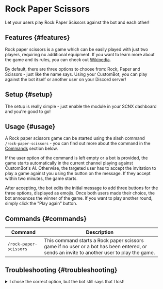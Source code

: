 # Rock Paper Scissors

Let your users play Rock Paper Scissors against the bot and each other!

<ModuleOverview moduleName="rock-paper-scissors" />

## Features {#features}
Rock paper scissors is a game which can be easily played with just two players, requiring no additional equipment. If you want to learn more about the game and its rules, you can check out [Wikipedia](https://en.wikipedia.org/wiki/Rock_paper_scissors).

By default, there are three options to choose from: Rock, Paper and Scissors - just like the name says. Using your CustomBot, you can play against the bot itself or another user on your Discord server!

## Setup {#setup}
The setup is really simple - just enable the module in your SCNX dashboard and you're good to go!

## Usage {#usage}
A Rock paper scissors game can be started using the slash command `/rock-paper-scissors` - you can find out more about the command in the [Commands](#commands) section below.

If the user option of the command is left empty or a bot is provided, the game starts automatically in the current channel playing against CustomBot's AI.
Otherwise, the targeted user has to accept the invitation to play a game against you using the button on the message. If they accept within two minutes, the game starts.

After accepting, the bot edits the initial message to add three buttons for the three options, displayed as emojis. Once both users made their choice, the bot announces the winner of the game. If you want to play another round, simply click the "Play again" button.

## Commands {#commands}

<SlashCommandExplanation />

| Command                | Description                                                                                                                               |
|------------------------|-------------------------------------------------------------------------------------------------------------------------------------------|
| `/rock-paper-scissors` | This command starts a Rock paper scissors game if no user or a bot has been entered, or sends an invite to another user to play the game. |


## Troubleshooting {#troubleshooting}

<details>
    <summary>I chose the correct option, but the bot still says that I lost!</summary>
    <li>Try looking at the color of the button with your choice - if it's green, you won! Otherwise, you might have to read the Rock paper scissor rules again...</li>
</details>